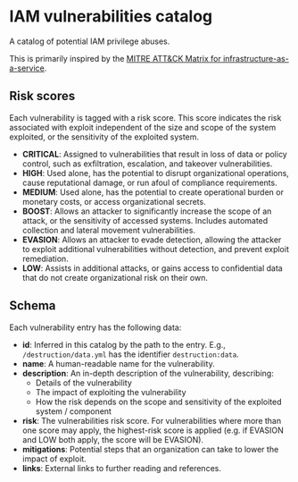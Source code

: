 # IAM vulnerabilities catalog

A catalog of potential IAM privilege abuses.

This is primarily inspired by the [MITRE ATT&CK Matrix for infrastructure-as-a-service](https://attack.mitre.org/matrices/enterprise/cloud/iaas/).

## Risk scores

Each vulnerability is tagged with a risk score. This score indicates the risk associated
with exploit independent of the size and scope of the system exploited, or the sensitivity
of the exploited system.

- **CRITICAL**: Assigned to vulnerabilities that result in loss of data or policy control,
  such as exfiltration, escalation, and takeover vulnerabilities.
- **HIGH**: Used alone, has the potential to disrupt organizational operations,
  cause reputational damage, or run afoul of compliance requirements.
- **MEDIUM**: Used alone, has the potential to create operational burden or monetary costs,
  or access organizational secrets.
- **BOOST**: Allows an attacker to significantly increase the scope of an attack, or the
  sensitivity of accessed systems. Includes automated collection and lateral movement
  vulnerabilities.
- **EVASION**: Allows an attacker to evade detection, allowing the attacker to exploit
  additional vulnerabilities without detection, and prevent exploit remediation.
- **LOW**: Assists in additional attacks, or gains access to confidential data that do not
  create organizational risk on their own.

## Schema

Each vulnerability entry has the following data:

- **id**: Inferred in this catalog by the path to the entry. E.g., `/destruction/data.yml`
  has the identifier `destruction:data`.
- **name**: A human-readable name for the vulnerability.
- **description**: An in-depth description of the vulnerability, describing:
  - Details of the vulnerability
  - The impact of exploiting the vulnerability
  - How the risk depends on the scope and sensitivity of the exploited system / component
- **risk**: The vulnerabilities risk score. For vulnerabilities where more than one
  score may apply, the highest-risk score is applied (e.g. if EVASION and LOW both apply,
  the score will be EVASION).
- **mitigations**: Potential steps that an organization can take to lower the impact of
  exploit.
- **links**: External links to further reading and references.
